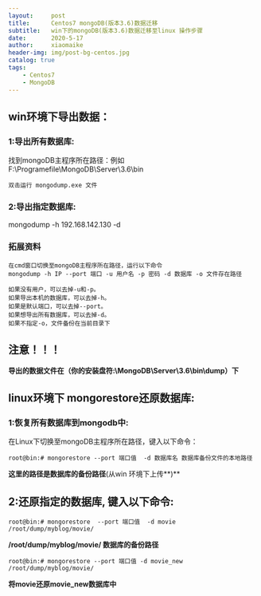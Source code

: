 ```yaml
---
layout:     post
title:      Centos7 mongoDB(版本3.6)数据迁移
subtitle:   win下的mongoDB(版本3.6)数据迁移至linux 操作步骤
date:       2020-5-17
author:     xiaomaike
header-img: img/post-bg-centos.jpg
catalog: true
tags:
    - Centos7
    - MongoDB
---
```


## win环境下导出数据：

### 1:导出所有数据库:

找到mongoDB主程序所在路径：例如	F:\Programefile\MongoDB\Server\3.6\bin  

```
双击运行 mongodump.exe 文件
```

### 2:导出指定数据库:
mongodump -h 192.168.142.130 -d
### 拓展资料
```
在cmd窗口切换至mongoDB主程序所在路径，运行以下命令
mongodump -h IP --port 端口 -u 用户名 -p 密码 -d 数据库 -o 文件存在路径

如果没有用户，可以去掉-u和-p。
如果导出本机的数据库，可以去掉-h。
如果是默认端口，可以去掉--port。
如果想导出所有数据库，可以去掉-d。
如果不指定-o，文件备份在当前目录下
```
## 注意！！！
**导出的数据文件在（你的安装盘符:\MongoDB\Server\3.6\bin\dump）下**

## linux环境下 mongorestore还原数据库:

### 1:恢复所有数据库到mongodb中:
在Linux下切换至mongoDB主程序所在路径，键入以下命令：
```
root@bin:# mongorestore --port 端口值  -d 数据库名 数据库备份文件的本地路径  
````
**这里的路径是数据库的备份路径**(从win 环境下上传**)**

## 2:还原指定的数据库, 键入以下命令:
```
root@bin:# mongorestore  --port 端口值  -d movie /root/dump/myblog/movie/  
```
**/root/dump/myblog/movie/  数据库的备份路径**
```
root@bin:# mongorestore --port 端口值 -d movie_new /root/dump/myblog/movie/  
```
**将movie还原movie_new数据库中**